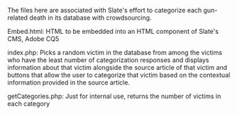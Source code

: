 The files here are associated with Slate's effort to categorize each gun-related death in its database with crowdsourcing.

Embed.html: HTML to be embedded into an HTML component of Slate's CMS, Adobe CQ5

index.php: Picks a random victim in the database from among the victims who have the least number of categorization responses and displays information about that victim alongside the source article of that victim and buttons that allow the user to categorize that victim based on the contextual information provided in the source article.

getCategories.php: Just for internal use, returns the number of victims in each category